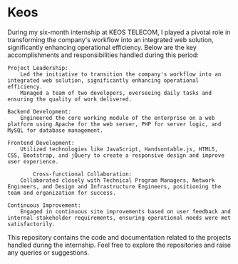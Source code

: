 # Keos
During my six-month internship at KEOS TELECOM, I played a pivotal role in transforming the company's workflow into an integrated web solution, significantly enhancing operational efficiency. Below are the key accomplishments and responsibilities handled during this period:

    Project Leadership:
        Led the initiative to transition the company's workflow into an integrated web solution, significantly enhancing operational efficiency.
        Managed a team of two developers, overseeing daily tasks and ensuring the quality of work delivered.

    Backend Development:
        Engineered the core working module of the enterprise on a web platform using Apache for the web server, PHP for server logic, and MySQL for database management.

    Frontend Development:
        Utilized technologies like JavaScript, Handsontable.js, HTML5, CSS, Bootstrap, and jQuery to create a responsive design and improve user experience.

            Cross-functional Collaboration:
        Collaborated closely with Technical Program Managers, Network Engineers, and Design and Infrastructure Engineers, positioning the team and organization for success.

    Continuous Improvement:
        Engaged in continuous site improvements based on user feedback and internal stakeholder requirements, ensuring operational needs were met satisfactorily.

This repository contains the code and documentation related to the projects handled during the internship. Feel free to explore the repositories and raise any queries or suggestions.
